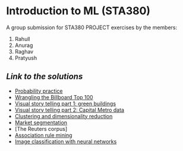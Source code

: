 # Introduction to ML (STA380)
A group submission for STA380 PROJECT exercises by the members:
  1. Rahull
  2. Anurag
  3. Raghav
  4. Pratyush

## *Link to the solutions*
- [Probability practice](problem1.ipynb)
- [Wrangling the Billboard Top 100](problem2.ipynb)
- [Visual story telling part 1: green buildings](problem3.ipynb)
- [Visual story telling part 2: Capital Metro data](problem4.ipynb)
- [Clustering and dimensionality reduction](problem5.ipynb)
- [Market segmentation](problem6.ipynb)
- [The Reuters corpus]
- [Association rule mining](problem8.pdf)
- [Image classification with neural networks](problem9.ipynb)

